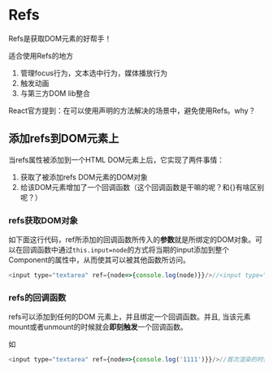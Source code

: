 # Refs

Refs是获取DOM元素的好帮手！

适合使用Refs的地方

1. 管理focus行为，文本选中行为，媒体播放行为
2. 触发动画
3. 与第三方DOM lib整合

React官方提到：在可以使用声明的方法解决的场景中，避免使用Refs。why？

## 添加refs到DOM元素上

当refs属性被添加到一个HTML DOM元素上后，它实现了两件事情：

1. 获取了被添加refs DOM元素的DOM对象
2. 给该DOM元素增加了一个回调函数（这个回调函数是干嘛的呢？和{}有啥区别呢？）

### refs获取DOM对象

如下面这行代码，ref所添加的回调函数所传入的**参数**就是所绑定的DOM对象。可以在回调函数中通过`this.input=node`的方式将当期的input添加到整个Component的属性中，从而使其可以被其他函数所访问。

```js
<input type="textarea" ref={node=>{console.log(node)}}/>//<input type="textarea">
```

### refs的回调函数

refs可以添加到任何的DOM 元素上，并且绑定一个回调函数。并且, 当该元素mount或者unmount的时候就会**即刻触发**一个回调函数。

如

```js
<input type="textarea" ref={node=>{console.log('1111')}}/>//首次渲染的时候就会打印出1111
```

## 



